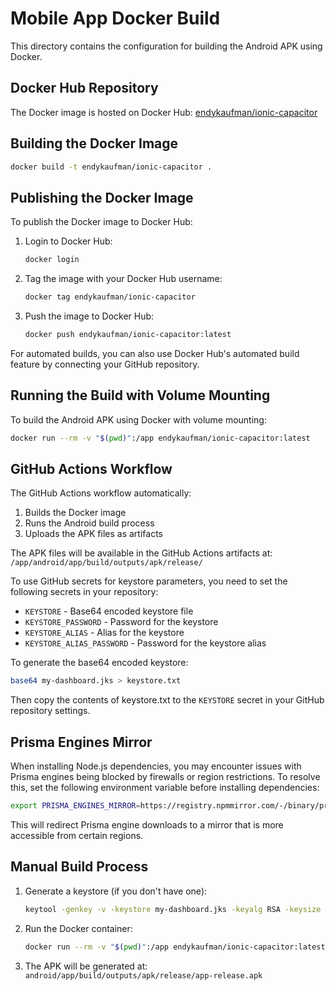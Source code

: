 # Mobile App Docker Build

This directory contains the configuration for building the Android APK using Docker.

## Docker Hub Repository

The Docker image is hosted on Docker Hub:
[endykaufman/ionic-capacitor](https://hub.docker.com/repository/docker/endykaufman/ionic-capacitor/tags/latest)

## Building the Docker Image

```bash
docker build -t endykaufman/ionic-capacitor .
```

## Publishing the Docker Image

To publish the Docker image to Docker Hub:

1. Login to Docker Hub:
   ```bash
   docker login
   ```

2. Tag the image with your Docker Hub username:
   ```bash
   docker tag endykaufman/ionic-capacitor
   ```

3. Push the image to Docker Hub:
   ```bash
   docker push endykaufman/ionic-capacitor:latest
   ```

For automated builds, you can also use Docker Hub's automated build feature by connecting your GitHub repository.

## Running the Build with Volume Mounting

To build the Android APK using Docker with volume mounting:

```bash
docker run --rm -v "$(pwd)":/app endykaufman/ionic-capacitor:latest
```

## GitHub Actions Workflow

The GitHub Actions workflow automatically:
1. Builds the Docker image
2. Runs the Android build process
3. Uploads the APK files as artifacts

The APK files will be available in the GitHub Actions artifacts at:
`/app/android/app/build/outputs/apk/release/`

To use GitHub secrets for keystore parameters, you need to set the following secrets in your repository:
- `KEYSTORE` - Base64 encoded keystore file
- `KEYSTORE_PASSWORD` - Password for the keystore
- `KEYSTORE_ALIAS` - Alias for the keystore
- `KEYSTORE_ALIAS_PASSWORD` - Password for the keystore alias

To generate the base64 encoded keystore:
```bash
base64 my-dashboard.jks > keystore.txt
```

Then copy the contents of keystore.txt to the `KEYSTORE` secret in your GitHub repository settings.

## Prisma Engines Mirror

When installing Node.js dependencies, you may encounter issues with Prisma engines being blocked by firewalls or region restrictions. To resolve this, set the following environment variable before installing dependencies:

```bash
export PRISMA_ENGINES_MIRROR=https://registry.npmmirror.com/-/binary/prisma
```

This will redirect Prisma engine downloads to a mirror that is more accessible from certain regions.

## Manual Build Process

1. Generate a keystore (if you don't have one):
   ```bash
   keytool -genkey -v -keystore my-dashboard.jks -keyalg RSA -keysize 2048 -storepass 12345678 -keypass 12345678 -validity 10000 -alias my-dashboard -dname "CN=Ilshat Khamitov, OU=My Dashboard, O=Site15, L=Ufa, ST=Unknown, C=ru"
   ```

2. Run the Docker container:
   ```bash
   docker run --rm -v "$(pwd)":/app endykaufman/ionic-capacitor:latest
   ```

3. The APK will be generated at:
   `android/app/build/outputs/apk/release/app-release.apk`